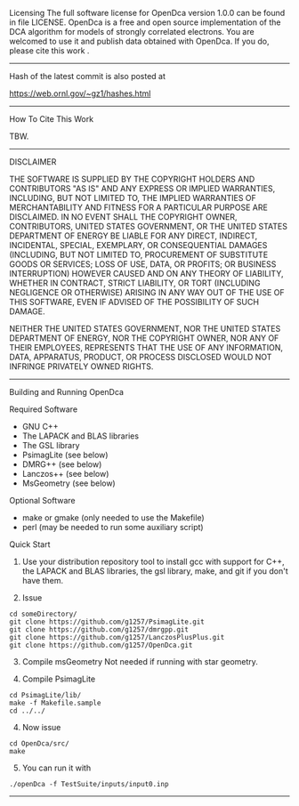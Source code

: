  
Licensing
The full software license for OpenDca version 1.0.0 
can be found in
file LICENSE. 
OpenDca is a free and open source implementation of the 
DCA algorithm for models of strongly correlated electrons. 
You are welcomed to use it and publish data 
obtained with OpenDca. If you do, please cite this
work .

-------------------------------------------------------------------------------

Hash of the latest commit is also posted at

https://web.ornl.gov/~gz1/hashes.html

-------------------------------------------------------------------------------

How To Cite This Work

TBW.

-------------------------------------------------------------------------------

DISCLAIMER

THE SOFTWARE IS SUPPLIED BY THE COPYRIGHT HOLDERS AND
CONTRIBUTORS "AS IS" AND ANY EXPRESS OR IMPLIED
WARRANTIES, INCLUDING, BUT NOT LIMITED TO, THE IMPLIED
WARRANTIES OF MERCHANTABILITY AND FITNESS FOR A
PARTICULAR PURPOSE ARE DISCLAIMED. IN NO EVENT SHALL THE
COPYRIGHT OWNER, CONTRIBUTORS, UNITED STATES GOVERNMENT,
OR THE UNITED STATES DEPARTMENT OF ENERGY BE LIABLE FOR
ANY DIRECT, INDIRECT, INCIDENTAL, SPECIAL, EXEMPLARY, OR
CONSEQUENTIAL DAMAGES (INCLUDING, BUT NOT LIMITED TO,
PROCUREMENT OF SUBSTITUTE GOODS OR SERVICES; LOSS OF USE,
DATA, OR PROFITS; OR BUSINESS INTERRUPTION) HOWEVER
CAUSED AND ON ANY THEORY OF LIABILITY, WHETHER IN
CONTRACT, STRICT LIABILITY, OR TORT (INCLUDING NEGLIGENCE
OR OTHERWISE) ARISING IN ANY WAY OUT OF THE USE OF THIS
SOFTWARE, EVEN IF ADVISED OF THE POSSIBILITY OF SUCH
DAMAGE.

NEITHER THE UNITED STATES GOVERNMENT, NOR THE UNITED
STATES DEPARTMENT OF ENERGY, NOR THE COPYRIGHT OWNER, NOR
ANY OF THEIR EMPLOYEES, REPRESENTS THAT THE USE OF ANY
INFORMATION, DATA, APPARATUS, PRODUCT, OR PROCESS
DISCLOSED WOULD NOT INFRINGE PRIVATELY OWNED RIGHTS.

-------------------------------------------------------------------------------

Building and Running OpenDca

Required Software

* GNU C++
* The LAPACK and BLAS libraries
* The GSL library
* PsimagLite (see below)
* DMRG++ (see below)
* Lanczos++ (see below)
* MsGeometry (see below)

Optional Software

* make or gmake (only needed to use the Makefile)
* perl (may be needed to run some auxiliary script)

Quick Start

1. Use your distribution repository tool to install gcc with support for C++,
the LAPACK and BLAS libraries, the gsl library, make, and git 
if you don't have them.

2. Issue
```
cd someDirectory/
git clone https://github.com/g1257/PsimagLite.git
git clone https://github.com/g1257/dmrgpp.git
git clone https://github.com/g1257/LanczosPlusPlus.git
git clone https://github.com/g1257/OpenDca.git
```

3. Compile msGeometry
Not needed if running with star geometry.

4. Compile PsimagLite
```
cd PsimagLite/lib/
make -f Makefile.sample
cd ../../
```

4. Now issue
```
cd OpenDca/src/
make
```
5. You can run it with
```
./openDca -f TestSuite/inputs/input0.inp
```
-------------------------------------------------------------------------------

